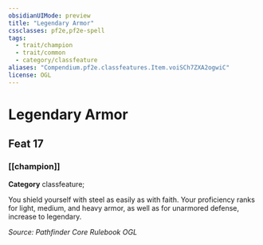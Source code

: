 ```yaml
---
obsidianUIMode: preview
title: "Legendary Armor"
cssclasses: pf2e,pf2e-spell
tags:
  - trait/champion
  - trait/common
  - category/classfeature
aliases: "Compendium.pf2e.classfeatures.Item.voiSCh7ZXA2ogwiC"
license: OGL
---
```

# Legendary Armor
## Feat 17
### [[champion]]

**Category** classfeature; 




You shield yourself with steel as easily as with faith. Your proficiency ranks for light, medium, and heavy armor, as well as for unarmored defense, increase to legendary.

*Source: Pathfinder Core Rulebook*
*OGL*